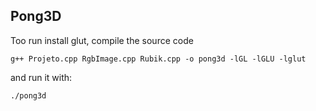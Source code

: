 ## Pong3D

Too run install glut, compile the source code

    g++ Projeto.cpp RgbImage.cpp Rubik.cpp -o pong3d -lGL -lGLU -lglut

and run it with:

    ./pong3d
